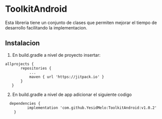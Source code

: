 # ToolkitAndroid
Esta libreria tiene un conjunto de clases que permiten mejorar el tiempo de desarrollo facilitando la implementacion.

## Instalacion
 1. En build.gradle a nivel de proyecto insertar:
 ``` [language]
allprojects {
		repositories {
			...
			maven { url 'https://jitpack.io' }
		}
	}
  ```
  
  2. En build.gradle a nivel de app adicionar el siguiente codigo
  ``` [language]
    dependencies {
	        implementation 'com.github.YesidMelo:ToolkitAndroid:v1.0.2'
	  }
  ``` 
